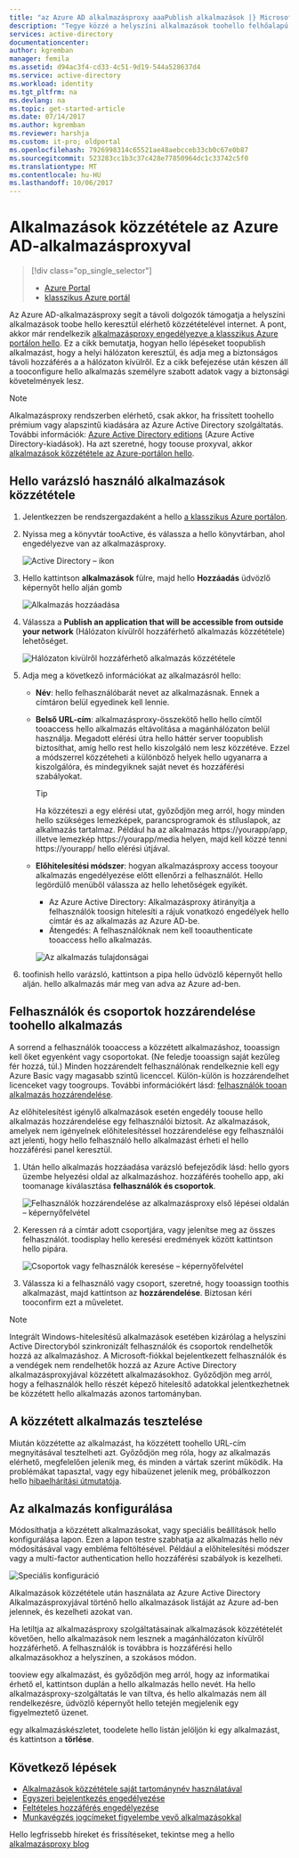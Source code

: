 ```yaml
---
title: "az Azure AD alkalmazásproxy aaaPublish alkalmazások |} Microsoft Docs"
description: "Tegye közzé a helyszíni alkalmazások toohello felhőalapú Azure AD-alkalmazásproxyval hello a klasszikus portálon."
services: active-directory
documentationcenter: 
author: kgremban
manager: femila
ms.assetid: d94ac3f4-cd33-4c51-9d19-544a528637d4
ms.service: active-directory
ms.workload: identity
ms.tgt_pltfrm: na
ms.devlang: na
ms.topic: get-started-article
ms.date: 07/14/2017
ms.author: kgremban
ms.reviewer: harshja
ms.custom: it-pro; oldportal
ms.openlocfilehash: 7926998314c65521ae48aebcceb33cb0c67e0b87
ms.sourcegitcommit: 523283cc1b3c37c428e77850964dc1c33742c5f0
ms.translationtype: MT
ms.contentlocale: hu-HU
ms.lasthandoff: 10/06/2017
---
```

# <a name="publish-applications-using-azure-ad-application-proxy"></a>Alkalmazások közzététele az Azure AD-alkalmazásproxyval

> [!div class="op_single_selector"]
> * [Azure Portal](application-proxy-publish-azure-portal.md)
> * [klasszikus Azure portál](active-directory-application-proxy-publish.md)

Az Azure AD-alkalmazásproxy segít a távoli dolgozók támogatja a helyszíni alkalmazások toobe hello keresztül elérhető közzétételével internet. A pont, akkor már rendelkezik [alkalmazásproxy engedélyezve a klasszikus Azure portálon hello](active-directory-application-proxy-enable.md). Ez a cikk bemutatja, hogyan hello lépéseket toopublish alkalmazást, hogy a helyi hálózaton keresztül, és adja meg a biztonságos távoli hozzáférés a a hálózaton kívülről. Ez a cikk befejezése után készen áll a tooconfigure hello alkalmazás személyre szabott adatok vagy a biztonsági követelmények lesz.

> [!NOTE]
> Alkalmazásproxy rendszerben elérhető, csak akkor, ha frissített toohello prémium vagy alapszintű kiadására az Azure Active Directory szolgáltatás. További információk: [Azure Active Directory editions](active-directory-editions.md) (Azure Active Directory-kiadások). Ha azt szeretné, hogy toouse proxyval, akkor [alkalmazások közzététele az Azure-portálon hello](application-proxy-publish-azure-portal.md).

## <a name="publish-an-app-using-hello-wizard"></a>Hello varázsló használó alkalmazások közzététele
1. Jelentkezzen be rendszergazdaként a hello [a klasszikus Azure portálon](https://manage.windowsazure.com/).
2. Nyissa meg a könyvtár tooActive, és válassza a hello könyvtárban, ahol engedélyezve van az alkalmazásproxy.
   
    ![Active Directory – ikon](./media/active-directory-application-proxy-publish/ad_icon.png)
3. Hello kattintson **alkalmazások** fülre, majd hello **Hozzáadás** üdvözlő képernyőt hello alján gomb
   
    ![Alkalmazás hozzáadása](./media/active-directory-application-proxy-publish/aad_appproxy_selectdirectory.png)
4. Válassza a **Publish an application that will be accessible from outside your network** (Hálózaton kívülről hozzáférhető alkalmazás közzététele) lehetőséget.
   
    ![Hálózaton kívülről hozzáférhető alkalmazás közzététele](./media/active-directory-application-proxy-publish/aad_appproxy_addapp.png)
5. Adja meg a következő információkat az alkalmazásról hello:
   
   * **Név**: hello felhasználóbarát nevet az alkalmazásnak. Ennek a címtáron belül egyedinek kell lennie.
   * **Belső URL-cím**: alkalmazásproxy-összekötő hello hello címtől tooaccess hello alkalmazás eltávolítása a magánhálózaton belül használja. Megadott elérési útra hello háttér server toopublish biztosíthat, amíg hello rest hello kiszolgáló nem lesz közzétéve. Ezzel a módszerrel közzéteheti a különböző helyek hello ugyanarra a kiszolgálóra, és mindegyiknek saját nevet és hozzáférési szabályokat.
     
     > [!TIP]
     > Ha közzéteszi a egy elérési utat, győződjön meg arról, hogy minden hello szükséges lemezképek, parancsprogramok és stíluslapok, az alkalmazás tartalmaz. Például ha az alkalmazás https://yourapp/app, illetve lemezkép https://yourapp/media helyen, majd kell közzé tenni https://yourapp/ hello elérési útjával.
     > 
     > 
   * **Előhitelesítési módszer**: hogyan alkalmazásproxy access tooyour alkalmazás engedélyezése előtt ellenőrzi a felhasználót. Hello legördülő menüből válassza az hello lehetőségek egyikét.
     
     * Az Azure Active Directory: Alkalmazásproxy átirányítja a felhasználók toosign hitelesíti a rájuk vonatkozó engedélyek hello címtár és az alkalmazás az Azure AD-be.
     * Átengedés: A felhasználóknak nem kell tooauthenticate tooaccess hello alkalmazás.
     
     ![Az alkalmazás tulajdonságai](./media/active-directory-application-proxy-publish/aad_appproxy_appproperties.png)  
6. toofinish hello varázsló, kattintson a pipa hello üdvözlő képernyőt hello alján. hello alkalmazás már meg van adva az Azure ad-ben.

## <a name="assign-users-and-groups-toohello-application"></a>Felhasználók és csoportok hozzárendelése toohello alkalmazás
A sorrend a felhasználók tooaccess a közzétett alkalmazáshoz, tooassign kell őket egyenként vagy csoportokat. (Ne feledje tooassign saját kezűleg fér hozzá, túl.) Minden hozzárendelt felhasználónak rendelkeznie kell egy Azure Basic vagy magasabb szintű licenccel. Külön-külön is hozzárendelhet licenceket vagy toogroups. További információkért lásd: [felhasználók tooan alkalmazás hozzárendelése](active-directory-applications-guiding-developers-assigning-users.md). 

Az előhitelesítést igénylő alkalmazások esetén engedély toouse hello alkalmazás hozzárendelése egy felhasználói biztosít. Az alkalmazások, amelyek nem igényelnek előhitelesítéssel hozzárendelése egy felhasználói azt jelenti, hogy hello felhasználó hello alkalmazást érheti el hello hozzáférési panel keresztül.

1. Után hello alkalmazás hozzáadása varázsló befejeződik lásd: hello gyors üzembe helyezési oldal az alkalmazáshoz. hozzáférés toohello app, aki toomanage kiválasztása **felhasználók és csoportok**.
   
    ![Felhasználók hozzárendelése az alkalmazásproxy első lépései oldalán – képernyőfelvétel](./media/active-directory-application-proxy-publish/aad_appproxy_usersgroups.png)
2. Keressen rá a címtár adott csoportjára, vagy jelenítse meg az összes felhasználót. toodisplay hello keresési eredmények között kattintson hello pipára.
   
      ![Csoportok vagy felhasználók keresése – képernyőfelvétel](./media/active-directory-application-proxy-publish/aad_appproxy_search.png)
3. Válassza ki a felhasználó vagy csoport, szeretné, hogy tooassign toothis alkalmazást, majd kattintson az **hozzárendelése**. Biztosan kéri tooconfirm ezt a műveletet.

> [!NOTE]
> Integrált Windows-hitelesítésű alkalmazások esetében kizárólag a helyszíni Active Directoryból szinkronizált felhasználók és csoportok rendelhetők hozzá az alkalmazáshoz. A Microsoft-fiókkal bejelentkezett felhasználók és a vendégek nem rendelhetők hozzá az Azure Active Directory alkalmazásproxyjával közzétett alkalmazásokhoz. Győződjön meg arról, hogy a felhasználók hello részét képező hitelesítő adatokkal jelentkezhetnek be közzétett hello alkalmazás azonos tartományban.
> 
> 

## <a name="test-your-published-application"></a>A közzétett alkalmazás tesztelése
Miután közzétette az alkalmazást, ha közzétett toohello URL-cím megnyitásával tesztelheti azt. Győződjön meg róla, hogy az alkalmazás elérhető, megfelelően jelenik meg, és minden a vártak szerint működik. Ha problémákat tapasztal, vagy egy hibaüzenet jelenik meg, próbálkozzon hello [hibaelhárítási útmutatója](active-directory-application-proxy-troubleshoot.md).

## <a name="configure-your-application"></a>Az alkalmazás konfigurálása
Módosíthatja a közzétett alkalmazásokat, vagy speciális beállítások hello konfigurálása lapon. Ezen a lapon testre szabhatja az alkalmazás hello név módosításával vagy embléma feltöltésével. Például a előhitelesítési módszer vagy a multi-factor authentication hello hozzáférési szabályok is kezelheti.

![Speciális konfiguráció](./media/active-directory-application-proxy-publish/aad_appproxy_configure.png)

Alkalmazások közzététele után használata az Azure Active Directory Alkalmazásproxyjával történő hello alkalmazások listáját az Azure ad-ben jelennek, és kezelheti azokat van.

Ha letiltja az alkalmazásproxy szolgáltatásainak alkalmazások közzétételét követően, hello alkalmazások nem lesznek a magánhálózaton kívülről hozzáférhető. A felhasználók is továbbra is hozzáférési hello alkalmazásokhoz a helyszínen, a szokásos módon.

tooview egy alkalmazást, és győződjön meg arról, hogy az informatikai érhető el, kattintson duplán a hello alkalmazás hello nevét. Ha hello alkalmazásproxy-szolgáltatás le van tiltva, és hello alkalmazás nem áll rendelkezésre, üdvözlő képernyőt hello tetején megjelenik egy figyelmeztető üzenet.

egy alkalmazáskészletet, toodelete hello listán jelöljön ki egy alkalmazást, és kattintson a **törlése**.

## <a name="next-steps"></a>Következő lépések
* [Alkalmazások közzététele saját tartománynév használatával](active-directory-application-proxy-custom-domains.md)
* [Egyszeri bejelentkezés engedélyezése](active-directory-application-proxy-sso-using-kcd.md)
* [Feltételes hozzáférés engedélyezése](active-directory-application-proxy-conditional-access.md)
* [Munkavégzés jogcímeket figyelembe vevő alkalmazásokkal](active-directory-application-proxy-claims-aware-apps.md)

Hello legfrissebb híreket és frissítéseket, tekintse meg a hello [alkalmazásproxy blog](http://blogs.technet.com/b/applicationproxyblog/)

